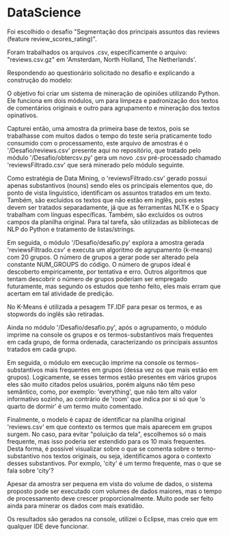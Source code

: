 # DataScience

Foi escolhido o desafio "Segmentação dos principais assuntos das reviews
(feature review_scores_rating)".

Foram trabalhados os arquivos .csv, especificamente o arquivo: "reviews.csv.gz" em 'Amsterdam, North Holland, The Netherlands'.

Respondendo ao questionário solicitado no desafio e explicando a construção do modelo:

O objetivo foi criar um sistema de mineração de opiniões utilizando Python. Ele funciona em dois módulos, um para limpeza e padronização dos textos de comentários originais e outro para agrupamento e mineração dos textos opinativos.

Capturei então, uma amostra da primeira base de textos, pois se trabalhasse com muitos dados o tempo do teste seria praticamente todo consumido com o processamento, este arquivo de amostras é o '/Desafio/reviews.csv' presente aqui no repositório, que tratado pelo módulo '/Desafio/obtercsv.py' gera um novo .csv pré-processado chamado 'reviewsFiltrado.csv' que será minerado pelo módulo seguinte.

Como estratégia de Data Mining, o 'reviewsFiltrado.csv' gerado possui apenas substantivos (nouns) sendo eles os principais elementos que, do ponto de vista linguístico, identificam os assuntos tratados em um texto. Também, são excluídos os textos que não estão em inglês, pois estes devem ser tratados separadamente, já que as ferramentas NLTK e o Spacy trabalham com línguas específicas. Também, são excluídos os outros campos da planilha original. Para tal tarefa, são utilizadas as bibliotecas de NLP do Python e tratamento de listas/strings.

Em seguida, o módulo '/Desafio/desafio.py' explora a amostra gerada 'reviewsFiltrado.csv' e executa um algoritmo de agrupamento (k-means) com 20 grupos. O número de grupos a gerar pode ser alterado pela constante NUM_GROUPS do código. O número de grupos ideal é descoberto empiricamente, por tentativa e  erro. Outros algoritmos que tentam descobrir o número de grupos poderiam ser empregado futuramente, mas segundo os estudos que tenho feito, eles mais erram que acertam em tal atividade de predição.

No K-Means é utilizada a pesagem TF.IDF para pesar os termos, e as stopwords do inglês são retiradas. 

Ainda no módulo '/Desafio/desafio.py', após o agrupamento, o módulo imprime na console os grupos e os termos-substantivos mais frequentes em cada grupo, de forma ordenada, caracterizando os principais assuntos tratados em cada grupo.

Em seguida, o módulo em execução imprime na console os termos-substantivos mais frequentes em grupos (dessa vez os que mais estão em grupos). Logicamente, se esses termos estão presentes em vários grupos eles são muito citados pelos usuários, porém alguns não têm peso semântico, como, por exemplo: 'everything', que não tem alto valor informativo sozinho, ao contrário de 'room' que indica por si só que 'o quarto de dormir' é um termo muito comentado.

Finalmente, o modelo é capaz de identificar na planilha original 'reviews.csv' em que contexto os termos que mais aparecem em grupos surgem. No caso, para evitar "poluição da tela", escolhemos só o mais frequente, mas isso poderia ser estendido para os 10 mais frequentes. Desta forma, é possível visualizar sobre o que se comenta sobre o termo-substantivo nos textos originais, ou seja, identificamos agora o contexto desses substantivos. Por exmplo, 'city' é um termo frequente, mas o que se fala sobre 'city'? 

Apesar da amostra ser pequena em vista do volume de dados, o sistema proposto pode ser executado com volumes de dados maiores, mas o tempo de processamento deve crescer proporcionalmente. Muito pode ser feito ainda para minerar os dados com mais exatidão.

Os resultados são gerados na console, utilizei o Eclipse, mas creio que em qualquer IDE deve funcionar.
